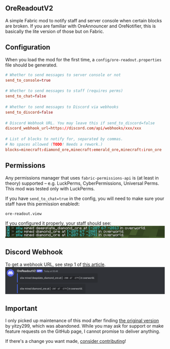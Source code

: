 ## OreReadoutV2

A simple Fabric mod to notify staff and server console when certain blocks are broken.
If you are familiar with OreAnnouncer and OreNotifier, this is basically the lite version of those but on Fabric.

## Configuration

When you load the mod for the first time, a `config/ore-readout.properties` file should be generated.

```conf
# Whether to send messages to server console or not
send_to_console=true

# Whether to send messages to staff (requires perms)
send_to_chat=false

# Whether to send messages to Discord via webhooks
send_to_discord=false

# Discord Webhook URL. You may leave this if send_to_discord=false
discord_webhook_url=https://discord.com/api/webhooks/xxx/xxx

# List of blocks to notify for, separated by commas.
# No spaces allowed (TODO! Needs a rework.)
blocks=minecraft:diamond_ore,minecraft:emerald_ore,minecraft:iron_ore
```

## Permissions

Any permissions manager that uses `fabric-permissions-api` is (at least in theory) supported 
– e.g. LuckPerms, CyberPermissions, Universal Perms. 
This mod was tested only with LuckPerms.

If you have `send_to_chat=true` in the config, you will need to make sure
your staff have this permission enabledt:

```
ore-readout.view
```

If you configured it properly, your staff should see:
![](/docs/assets/chat.png)

## Discord Webhook

To get a webhook URL, see step 1 of [this article](https://support.discord.com/hc/en-us/articles/228383668-Intro-to-Webhooks).
![](/docs/assets/discord2.png)

## Important

I only picked up maintenance of this mod after finding [the original version](https://modrinth.com/mod/ore-readout) by yitzy299,
which was abandoned. While you may ask for support or make feature requests on the GitHub page, I cannot promise to deliver anything.

If there's a change you want made, [consider contributing](#)!